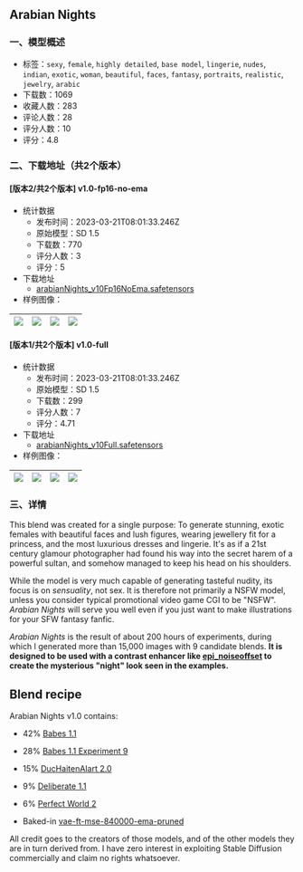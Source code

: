 ## Arabian Nights
### 一、模型概述

- 标签：`sexy`, `female`, `highly detailed`, `base model`, `lingerie`, `nudes`, `indian`, `exotic`, `woman`, `beautiful`, `faces`, `fantasy`, `portraits`, `realistic`, `jewelry`, `arabic`
- 下载数：1069
- 收藏人数：283
- 评论人数：28
- 评分人数：10
- 评分：4.8

### 二、下载地址（共2个版本）

#### [版本2/共2个版本] v1.0-fp16-no-ema

- 统计数据
  - 发布时间：2023-03-21T08:01:33.246Z
  - 原始模型：SD 1.5
  - 下载数：770
  - 评分人数：3
  - 评分：5
- 下载地址
  - [arabianNights_v10Fp16NoEma.safetensors](https://civitai.com/api/download/models/26025)
- 样例图像：

| <img src="https://image.civitai.com/xG1nkqKTMzGDvpLrqFT7WA/9ceeaa2d-321c-49e5-0fbd-422bf6ef8400/width=450/286215.jpeg" /> | <img src="https://image.civitai.com/xG1nkqKTMzGDvpLrqFT7WA/f7cf32fc-4711-4617-4e10-22bff4947f00/width=450/286214.jpeg" /> | <img src="https://image.civitai.com/xG1nkqKTMzGDvpLrqFT7WA/51e4befc-eaa0-4a13-4bb7-64f2b0f98d00/width=450/286213.jpeg" /> | <img src="https://image.civitai.com/xG1nkqKTMzGDvpLrqFT7WA/b26ed108-6751-4125-a2d0-7c8f69e99200/width=450/286212.jpeg" /> |
| ---- | ---- | ---- | ---- |

#### [版本1/共2个版本] v1.0-full

- 统计数据
  - 发布时间：2023-03-21T08:01:33.246Z
  - 原始模型：SD 1.5
  - 下载数：299
  - 评分人数：7
  - 评分：4.71
- 下载地址
  - [arabianNights_v10Full.safetensors](https://civitai.com/api/download/models/25398)
- 样例图像：

| <img src="https://image.civitai.com/xG1nkqKTMzGDvpLrqFT7WA/9ceeaa2d-321c-49e5-0fbd-422bf6ef8400/width=450/278803.jpeg" /> | <img src="https://image.civitai.com/xG1nkqKTMzGDvpLrqFT7WA/f7cf32fc-4711-4617-4e10-22bff4947f00/width=450/278813.jpeg" /> | <img src="https://image.civitai.com/xG1nkqKTMzGDvpLrqFT7WA/51e4befc-eaa0-4a13-4bb7-64f2b0f98d00/width=450/278812.jpeg" /> | <img src="https://image.civitai.com/xG1nkqKTMzGDvpLrqFT7WA/b26ed108-6751-4125-a2d0-7c8f69e99200/width=450/280007.jpeg" /> |
| ---- | ---- | ---- | ---- |


### 三、详情
<p>This blend was created for a single purpose: To generate stunning, exotic females with beautiful faces and lush figures, wearing jewellery fit for a princess, and the most luxurious dresses and lingerie. It's as if a 21st century glamour photographer had found his way into the secret harem of a powerful sultan, and somehow managed to keep his head on his shoulders.</p><p>While the model is very much capable of generating tasteful nudity, its focus is on <em>sensuality</em>, not sex. It is therefore not primarily a NSFW model, unless you consider typical promotional video game CGI to be "NSFW". <em>Arabian Nights</em> will serve you well even if you just want to make illustrations for your SFW fantasy fanfic.</p><p><em>Arabian Nights</em> is the result of about 200 hours of experiments, during which I generated more than 15,000 images with 9 candidate blends. <strong>It is designed to be used with a contrast enhancer like </strong><a target="_blank" rel="ugc" href="https://civitai.com/models/13941/epinoiseoffset"><strong>epi_noiseoffset</strong></a><strong> to create the mysterious "night" look seen in the examples.</strong></p><p></p><h2>Blend recipe</h2><p>Arabian Nights v1.0 contains:</p><ul><li><p>42% <a target="_blank" rel="ugc" href="https://civitai.com/models/2220/babes">Babes 1.1</a></p></li><li><p>28% <a target="_blank" rel="ugc" href="https://civitai.com/models/2220/babes">Babes 1.1 Experiment 9</a></p></li><li><p>15% <a target="_blank" rel="ugc" href="https://civitai.com/models/3079/duchaitenaiart-fantasyai">DucHaitenAIart 2.0</a></p></li><li><p>9% <a target="_blank" rel="ugc" href="https://civitai.com/models/4823/deliberate">Deliberate 1.1</a></p></li><li><p>6% <a target="_blank" rel="ugc" href="https://civitai.com/models/8281/perfect-world">Perfect World 2</a></p></li><li><p>Baked-in <a target="_blank" rel="ugc" href="https://huggingface.co/stabilityai/sd-vae-ft-mse-original/tree/main">vae-ft-mse-840000-ema-pruned</a></p></li></ul><p>All credit goes to the creators of those models, and of the other models they are in turn derived from. I have zero interest in exploiting Stable Diffusion commercially and claim no rights whatsoever.</p><p></p>